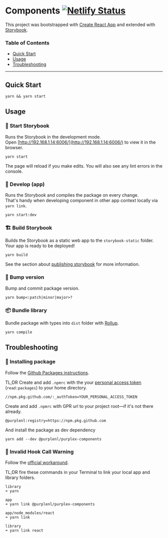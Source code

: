 # Components [![Netlify Status](https://api.netlify.com/api/v1/badges/12dc96bb-b265-43f8-a631-906c22495fff/deploy-status)](https://app.netlify.com/sites/purplex-components-bd1db7/deploys)

This project was bootstrapped with [Create React App](https://github.com/facebook/create-react-app) and extended with [Storybook](https://storybook.js.org/docs/react/get-started/introduction).

### Table of Contents

- [Quick Start](#quick-start)
- [Usage](#usage)
- [Troubleshooting](#troubleshooting)

---

## Quick Start

```
yarn && yarn start
```


## Usage

### 🚀 Start Storybook

Runs the Storybook in the development mode.\
Open [http://192.168.1.14:6006/](http://192.168.1.14:6006/) to view it in the browser.

```
yarn start
```

The page will reload if you make edits.
You will also see any lint errors in the console.

### 🦾 Develop (app)

Runs the Storybook and compiles the package on every change.\
That's handy when developing component in other app context locally via `yarn link`.

```
yarn start:dev
```

### 🏗️ Build Storybook

Builds the Storybook as a static web app to the `storybook-static` folder.\
Your app is ready to be deployed!

```
yarn build
```

See the section about [publishing storybook](https://storybook.js.org/docs/react/workflows/publish-storybook) for more information.


### 🥊 Bump version

Bump and commit package version.

```
yarn bump<:patch|minor|major>?
```

### 📦 Bundle library

Bundle package with types into `dist` folder with [Rollup](https://rollupjs.org/).

```
yarn compile
```


## Troubleshooting

 ### 🚧 Installing package

Follow the [Github Packages instructions](https://docs.github.com/en/packages/guides/configuring-npm-for-use-with-github-packages#installing-a-package).

TL;DR Create and add `.npmrc` with the your [personal access token](https://docs.github.com/en/github/authenticating-to-github/creating-a-personal-access-token) (`read:packages`) to your home directory.

```
//npm.pkg.github.com/:_authToken=YOUR_PERSONAL_ACCESS_TOKEN
```

Create and add `.npmrc` with GPR url to your project root—if it's not there already.

```
@purplenl:registry=https://npm.pkg.github.com
```

And install the package as dev dependency

```
yarn add --dev @purplenl/purplex-components
```


### 🚧 Invalid Hook Call Warning

Follow the [official workaround](https://reactjs.org/warnings/invalid-hook-call-warning.html#duplicate-react).

TL;DR fire these commands in your Terminal to link your local app and library folders.

```
library
➜ yarn

app
➜ yarn link @purplenl/purplex-components

app/node_modules/react
➜ yarn link

library
➜ yarn link react
```
